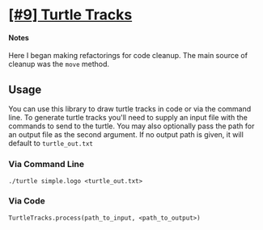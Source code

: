 # [[#9] Turtle Tracks](http://puzzlenode.com/puzzles/9-turtle-tracks)

#### Notes

Here I began making refactorings for code cleanup. The main source of cleanup
was the `move` method.

## Usage

You can use this library to draw turtle tracks in code or via the command line.
To generate turtle tracks you'll need to supply an input file with the commands
to send to the turtle. You may also optionally pass the path for an output file
as the second argument. If no output path is given, it will default to
`turtle_out.txt`

### Via Command Line

```
./turtle simple.logo <turtle_out.txt>
```

### Via Code

```
TurtleTracks.process(path_to_input, <path_to_output>)
```

